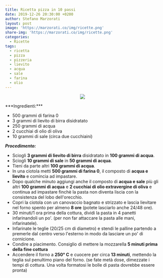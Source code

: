 ```yaml
---
title: Ricetta pizza in 10 passi
date: 2019-12-26 20:30:00 +0200
author: Stefano Marzorati
layout: post
image: 'https://marzorati.co/img/ricette.png'
share-img: 'https://marzorati.co/img/ricette.png'
categories:
  - Ricette
tags:
  - ricetta
  - pizza
  - pizzeria
  - lievito
  - acqua
  - sale
  - farina
  - olio
---
```

<p align="center">
  <img src="https://marzorati.co/img/post/pizza.jpg">
</p>   
***Ingredienti:***   

* 500 grammi di farina 0
* 3 grammi di lievito di birra disidratato
* 250 grammi di acqua
* 2 cucchiai di olio di oliva
* 10 grammi di sale (circa due cucchiaini)

***Procedimento:***   

* Sciogli **3 grammi di lievito di birra** disidratato in **100 grammi di acqua**.
* Sciogli **10 grammi di sale** in **50 grammi di acqua**.
* Tieni da parte altri **100 grammi di acqua**.
* In una ciotola metti **500 grammi di farina 0**, il composto di **acqua e lievito** e comincia ad impastare.
* Dopo qualche minuto aggiungi anche il composto di **acqua e sale** più gli altri **100 grammi di acqua** e **2 cucchiai di olio extravergine di oliva** e continua ad impastare finchè la pasta non diventa liscia con la consistenza del lobo dell'orecchio.
* Copri la ciotola con un canovaccio bagnato e strizzato e lascia lievitare nel forno spento per almeno **8 ore** (potete lasciarlo anche 24/48 ore).
* 30 minuti/1 ora prima della cottura, dividi la pasta in 4 panetti infarinandoli un po'. (per non far attaccare la pasta alle mani, infarinatele).
* Infarinate le teglie (20/25 cm di diametro) e stendi le palline partendo a premerle dal centro verso l'esterno in modo da lasciare un po' di cornicione.
* Condire a piacimento. Consiglio di mettere la mozzarella **5 minuti prima della fine cottura**
* Accendere il forno a **250° C** e cuocere per circa **13 minuti**, mettendo la teglia sul penultimo piano del forno. (se fate metà dose, dimezzate i tempi di cottura. Una volta formatosi le bolle di pasta dovrebbe essere pronta)